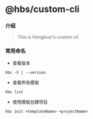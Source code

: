 # @hbs/custom-cli

### 介绍
> This is Hongbusi's custom cli.

### 常用命名

- 查看版本
```
hbs -V | --version
```

- 查看所有模板
```
hbs list
```

- 使用模板创建项目
```
hbs init <templateName> <projectName>
```
